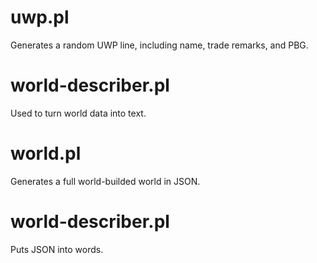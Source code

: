 # uwp.pl

Generates a random UWP line, including name, trade remarks, and PBG.

# world-describer.pl 

Used to turn world data into text.

# world.pl

Generates a full world-builded world in JSON.

# world-describer.pl

Puts JSON into words.